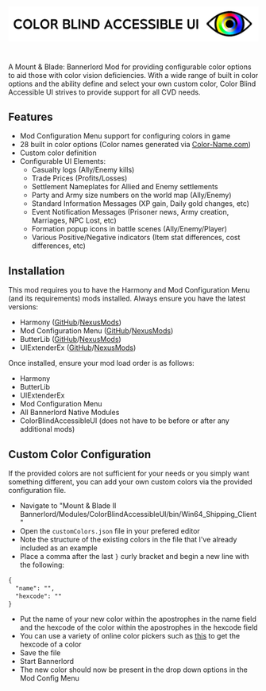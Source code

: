 ![Color Blind Accessible UI Title](cbauiTitle.png)
#

A Mount & Blade: Bannerlord Mod for providing configurable color options to aid those with color vision deficiencies. With a wide range of built in color options and the ability define and select your own custom color, Color Blind Accessible UI strives to provide support for all CVD needs.

## Features
- Mod Configuration Menu support for configuring colors in game
- 28 built in color options (Color names generated via [Color-Name.com](https://www.color-name.com/))
- Custom color definition
- Configurable UI Elements:
  - Casualty logs (Ally/Enemy kills)
  - Trade Prices (Profits/Losses)
  - Settlement Nameplates for Allied and Enemy settlements
  - Party and Army size numbers on the world map (Ally/Enemy)
  - Standard Information Messages (XP gain, Daily gold changes, etc)
  - Event Notification Messages (Prisoner news, Army creation, Marriages, NPC Lost, etc)
  - Formation popup icons in battle scenes (Ally/Enemy/Player)
  - Various Positive/Negative indicators (Item stat differences, cost differences, etc)
  
## Installation
This mod requires you to have the Harmony and Mod Configuration Menu (and its requirements) mods installed. Always ensure you have the latest versions:
- Harmony ([GitHub](https://github.com/BUTR/Bannerlord.Harmony)/[NexusMods](https://www.nexusmods.com/mountandblade2bannerlord/mods/2006))
- Mod Configuration Menu ([GitHub](https://github.com/Aragas/Bannerlord.MBOptionScreen)/[NexusMods](https://www.nexusmods.com/mountandblade2bannerlord/mods/612))
- ButterLib ([GitHub](https://github.com/BUTR/Bannerlord.ButterLib)/[NexusMods](https://www.nexusmods.com/mountandblade2bannerlord/mods/2018))
- UIExtenderEx ([GitHub](https://github.com/BUTR/Bannerlord.UIExtenderEx)/[NexusMods](https://www.nexusmods.com/mountandblade2bannerlord/mods/2102))

Once installed, ensure your mod load order is as follows:
- Harmony
- ButterLib
- UIExtenderEx
- Mod Configuration Menu
- All Bannerlord Native Modules
- ColorBlindAccessibleUI (does not have to be before or after any additional mods)

## Custom Color Configuration
If the provided colors are not sufficient for your needs or you simply want something different, you can add your own custom colors via the provided configuration file.
- Navigate to "Mount & Blade II Bannerlord/Modules/ColorBlindAccessibleUI/bin/Win64_Shipping_Client"
- Open the `customColors.json` file in your prefered editor
- Note the structure of the existing colors in the file that I've already included as an example
- Place a comma after the last `}` curly bracket and begin a new line with the following:
```
{
  "name": "",
  "hexcode": ""
}
 ```
- Put the name of your new color within the apostrophes in the name field and the hexcode of the color within the apostrophes in the hexcode field
 - You can use a variety of online color pickers such as [this](https://htmlcolorcodes.com/color-picker/) to get the hexcode of a color
- Save the file
- Start Bannerlord
- The new color should now be present in the drop down options in the Mod Config Menu

